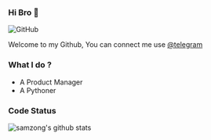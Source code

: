 ### Hi Bro 👋

![GitHub](https://img.shields.io/github/followers/samzong?label=GitHub&logo=Github&style=flat-square)

Welcome to my Github, You can connect me use [@telegram](https://t.me/samzong)

### What I do ?

- A Product Manager
- A Pythoner

### Code Status

![samzong's github stats](https://github-readme-stats.vercel.app/api?username=samzong&show_icons=true&theme=dracula)
